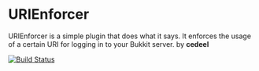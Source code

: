 URIEnforcer
===
URIEnforcer is a simple plugin that does what it says. It enforces the usage of a certain URI for logging in to your Bukkit server.
by **cedeel**

[![Build Status](https://travis-ci.org/cedeel/URIEnforcer.png?branch=master)](https://travis-ci.org/cedeel/URIEnforcer)
